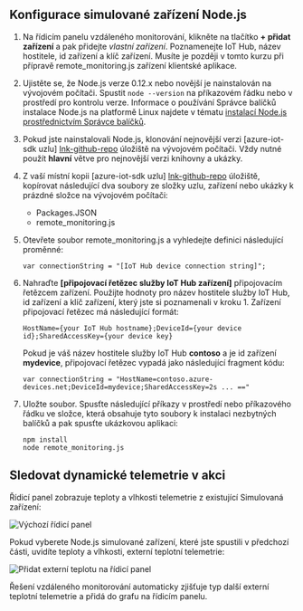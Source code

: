 ## <a name="configure-the-nodejs-simulated-device"></a>Konfigurace simulované zařízení Node.js
1. Na řídicím panelu vzdáleného monitorování, klikněte na tlačítko **+ přidat zařízení** a pak přidejte *vlastní zařízení*. Poznamenejte IoT Hub, název hostitele, id zařízení a klíč zařízení. Musíte je později v tomto kurzu při přípravě remote_monitoring.js zařízení klientské aplikace.
2. Ujistěte se, že Node.js verze 0.12.x nebo novější je nainstalován na vývojovém počítači. Spustit `node --version` na příkazovém řádku nebo v prostředí pro kontrolu verze. Informace o používání Správce balíčků instalace Node.js na platformě Linux najdete v tématu [instalací Node.js prostřednictvím Správce balíčků][node-linux].
3. Pokud jste nainstalovali Node.js, klonování nejnovější verzi [azure-iot-sdk uzlu] [ lnk-github-repo] úložiště na vývojovém počítači. Vždy nutné použít **hlavní** větve pro nejnovější verzi knihovny a ukázky.
4. Z vaší místní kopii [azure-iot-sdk uzlu] [ lnk-github-repo] úložiště, kopírovat následující dva soubory ze složky uzlu, zařízení nebo ukázky k prázdné složce na vývojovém počítači:
   
   * Packages.JSON
   * remote_monitoring.js
5. Otevřete soubor remote_monitoring.js a vyhledejte definici následující proměnné:
   
    ```
    var connectionString = "[IoT Hub device connection string]";
    ```
6. Nahraďte **[připojovací řetězec služby IoT Hub zařízení]** připojovacím řetězcem zařízení. Použijte hodnoty pro název hostitele služby IoT Hub, id zařízení a klíč zařízení, který jste si poznamenali v kroku 1. Zařízení připojovací řetězec má následující formát:
   
    ```
    HostName={your IoT Hub hostname};DeviceId={your device id};SharedAccessKey={your device key}
    ```
   
    Pokud je váš název hostitele služby IoT Hub **contoso** a je id zařízení **mydevice**, připojovací řetězec vypadá jako následující fragment kódu:
   
    ```
    var connectionString = "HostName=contoso.azure-devices.net;DeviceId=mydevice;SharedAccessKey=2s ... =="
    ```
7. Uložte soubor. Spusťte následující příkazy v prostředí nebo příkazového řádku ve složce, která obsahuje tyto soubory k instalaci nezbytných balíčků a pak spusťte ukázkovou aplikaci:
   
    ```
    npm install
    node remote_monitoring.js
    ```

## <a name="observe-dynamic-telemetry-in-action"></a>Sledovat dynamické telemetrie v akci
Řídicí panel zobrazuje teploty a vlhkosti telemetrie z existující Simulovaná zařízení:

![Výchozí řídicí panel][image1]

Pokud vyberete Node.js simulované zařízení, které jste spustili v předchozí části, uvidíte teploty a vlhkosti, externí teplotní telemetrie:

![Přidat externí teplotu na řídicí panel][image2]

Řešení vzdáleného monitorování automaticky zjišťuje typ další externí teplotní telemetrie a přidá do grafu na řídicím panelu.

[node-linux]: https://github.com/nodejs/node-v0.x-archive/wiki/Installing-Node.js-via-package-manager
[lnk-github-repo]: https://github.com/Azure/azure-iot-sdk-node
[image1]: media/iot-suite-send-external-temperature/image1.png
[image2]: media/iot-suite-send-external-temperature/image2.png